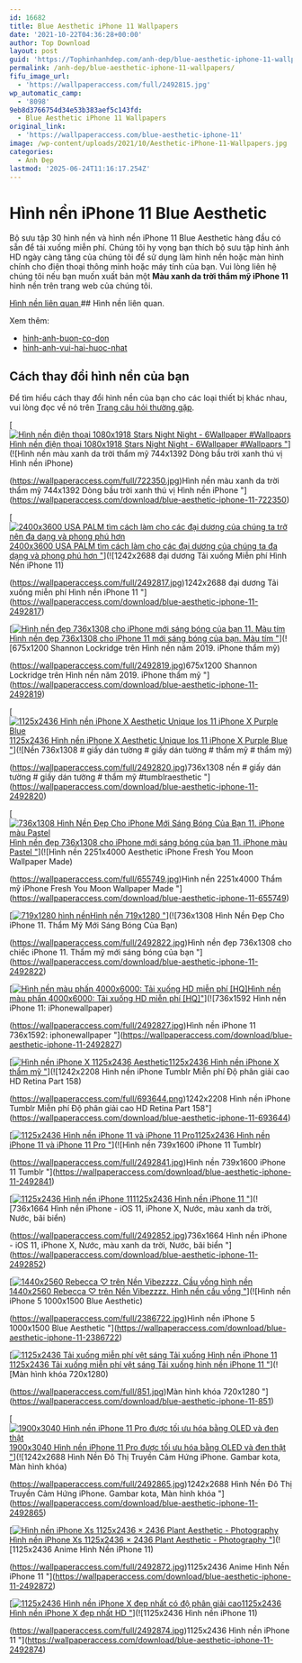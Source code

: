 ```yaml
---
id: 16682
title: Blue Aesthetic iPhone 11 Wallpapers
date: '2021-10-22T04:36:28+00:00'
author: Top Download
layout: post
guid: 'https://Tophinhanhdep.com/anh-dep/blue-aesthetic-iphone-11-wallpapers/'
permalink: /anh-dep/blue-aesthetic-iphone-11-wallpapers/
fifu_image_url:
  - 'https://wallpaperaccess.com/full/2492815.jpg'
wp_automatic_camp:
  - '8098'
9eb8d3766754d34e53b383aef5c143fd:
  - Blue Aesthetic iPhone 11 Wallpapers
original_link:
  - 'https://wallpaperaccess.com/blue-aesthetic-iphone-11'
image: /wp-content/uploads/2021/10/Aesthetic-iPhone-11-Wallpapers.jpg
categories:
  - Ảnh Đẹp
lastmod: '2025-06-24T11:16:17.254Z'
---
```

# Hình nền iPhone 11 Blue Aesthetic

Bộ sưu tập 30 hình nền và hình nền iPhone 11 Blue Aesthetic hàng đầu có sẵn để tải xuống miễn phí. Chúng tôi hy vọng bạn thích bộ sưu tập hình ảnh HD ngày càng tăng của chúng tôi để sử dụng làm hình nền hoặc màn hình chính cho điện thoại thông minh hoặc máy tính của bạn. Vui lòng liên hệ chúng tôi nếu bạn muốn xuất bản một **Màu xanh da trời thẩm mỹ iPhone 11** hình nền trên trang web của chúng tôi.

[Hình nền liên quan ](#related) ## Hình nền liên quan.

   
 Xem thêm:

   
- [hinh-anh-buon-co-don](https://tophinhanhdep.com/hinh-anh-buon/hinh-anh-buon-co-don/)
- [hinh-anh-vui-hai-huoc-nhat](https://tophinhanhdep.com/anh-hai-huoc/hinh-anh-vui-hai-huoc-nhat/)

## Cách thay đổi hình nền của bạn

Để tìm hiểu cách thay đổi hình nền của bạn cho các loại thiết bị khác nhau, vui lòng đọc về nó trên [Trang câu hỏi thường gặp](https://tophinhanhdep.com/faq/).

  
[[![Hình nền điện thoại 1080x1918 Stars Night Night - 6Wallpaper #Wallpaprs](https://wallpaperaccess.com/full/2492815.jpg)Hình nền điện thoại 1080x1918 Stars Night Night - 6Wallpaper #Wallpaprs "](https://wallpaperaccess.com/download/blue-aesthetic-iphone-11-2492815)](![Hình nền màu xanh da trời thẩm mỹ 744x1392 Dòng bầu trời xanh thú vị Hình nền iPhone)

(https://wallpaperaccess.com/full/722350.jpg)Hình nền màu xanh da trời thẩm mỹ 744x1392 Dòng bầu trời xanh thú vị Hình nền iPhone "](https://wallpaperaccess.com/download/blue-aesthetic-iphone-11-722350)

[[![2400x3600 USA PALM tìm cách làm cho các đại dương của chúng ta trở nên đa dạng và phong phú hơn](https://wallpaperaccess.com/full/2492816.png)2400x3600 USA PALM tìm cách làm cho các đại dương của chúng ta đa dạng và phong phú hơn "](https://wallpaperaccess.com/download/blue-aesthetic-iphone-11-2492816)](![1242x2688 đại dương Tải xuống Miễn phí Hình Nền iPhone 11)

(https://wallpaperaccess.com/full/2492817.jpg)1242x2688 đại dương Tải xuống miễn phí Hình nền iPhone 11 "](https://wallpaperaccess.com/download/blue-aesthetic-iphone-11-2492817)

[[![Hình nền đẹp 736x1308 cho iPhone mới sáng bóng của bạn 11. Màu tím](https://wallpaperaccess.com/full/2492818.jpg)Hình nền đẹp 736x1308 cho iPhone 11 mới sáng bóng của bạn. Màu tím "](https://wallpaperaccess.com/download/blue-aesthetic-iphone-11-2492818)](![675x1200 Shannon Lockridge trên Hình nền năm 2019. iPhone thẩm mỹ)

(https://wallpaperaccess.com/full/2492819.jpg)675x1200 Shannon Lockridge trên Hình nền năm 2019. iPhone thẩm mỹ "](https://wallpaperaccess.com/download/blue-aesthetic-iphone-11-2492819)

[[![1125x2436 Hình nền iPhone X Aesthetic Unique Ios 11 iPhone X Purple Blue](https://wallpaperaccess.com/full/722340.jpg)1125x2436 Hình nền iPhone X Aesthetic Unique Ios 11 iPhone X Purple Blue "](https://wallpaperaccess.com/download/blue-aesthetic-iphone-11-722340)](![Nền 736x1308 # giấy dán tường # giấy dán tường # thẩm mỹ # thẩm mỹ)

(https://wallpaperaccess.com/full/2492820.jpg)736x1308 nền # giấy dán tường # giấy dán tường # thẩm mỹ #tumblraesthetic "](https://wallpaperaccess.com/download/blue-aesthetic-iphone-11-2492820)

[[![736x1308 Hình Nền Đẹp Cho iPhone Mới Sáng Bóng Của Bạn 11. iPhone màu Pastel](https://wallpaperaccess.com/full/2492821.jpg)Hình nền đẹp 736x1308 cho iPhone mới sáng bóng của bạn 11. iPhone màu Pastel "](https://wallpaperaccess.com/download/blue-aesthetic-iphone-11-2492821)](![Hình nền 2251x4000 Aesthetic iPhone Fresh You Moon Wallpaper Made)

(https://wallpaperaccess.com/full/655749.jpg)Hình nền 2251x4000 Thẩm mỹ iPhone Fresh You Moon Wallpaper Made "](https://wallpaperaccess.com/download/blue-aesthetic-iphone-11-655749)

[[![719x1280 hình nền](https://wallpaperaccess.com/full/623126.jpg)Hình nền 719x1280 "](https://wallpaperaccess.com/download/blue-aesthetic-iphone-11-623126)](![736x1308 Hình Nền Đẹp Cho iPhone 11. Thẩm Mỹ Mới Sáng Bóng Của Bạn)

(https://wallpaperaccess.com/full/2492822.jpg)Hình nền đẹp 736x1308 cho chiếc iPhone 11. Thẩm mỹ mới sáng bóng của bạn "](https://wallpaperaccess.com/download/blue-aesthetic-iphone-11-2492822)

[[![Hình nền màu phấn 4000x6000: Tải xuống HD miễn phí [HQ]](https://wallpaperaccess.com/full/2075436.jpg)Hình nền màu phấn 4000x6000: Tải xuống HD miễn phí \[HQ\]"](https://wallpaperaccess.com/download/blue-aesthetic-iphone-11-2075436)](![736x1592 Hình nền iPhone 11: iPhonewallpaper)

(https://wallpaperaccess.com/full/2492827.jpg)Hình nền iPhone 11 736x1592: iphonewallpaper "](https://wallpaperaccess.com/download/blue-aesthetic-iphone-11-2492827)

[[![Hình nền iPhone X 1125x2436 Aesthetic](https://wallpaperaccess.com/full/1804985.jpg)1125x2436 Hình nền iPhone X thẩm mỹ "](https://wallpaperaccess.com/download/blue-aesthetic-iphone-11-1804985)](![1242x2208 Hình nền iPhone Tumblr Miễn phí Độ phân giải cao HD Retina Part 158)

(https://wallpaperaccess.com/full/693644.png)1242x2208 Hình nền iPhone Tumblr Miễn phí Độ phân giải cao HD Retina Part 158 ​​"](https://wallpaperaccess.com/download/blue-aesthetic-iphone-11-693644)

[[![1125x2436 Hình nền iPhone 11 và iPhone 11 Pro](https://wallpaperaccess.com/full/2225349.jpg)1125x2436 Hình nền iPhone 11 và iPhone 11 Pro "](https://wallpaperaccess.com/download/blue-aesthetic-iphone-11-2225349)](![Hình nền 739x1600 iPhone 11 Tumblr)

(https://wallpaperaccess.com/full/2492841.jpg)Hình nền 739x1600 iPhone 11 Tumblr "](https://wallpaperaccess.com/download/blue-aesthetic-iphone-11-2492841)

[[![1125x2436 Hình nền iPhone 11](https://wallpaperaccess.com/full/2492848.jpg)1125x2436 Hình nền iPhone 11 "](https://wallpaperaccess.com/download/blue-aesthetic-iphone-11-2492848)](![736x1664 Hình nền iPhone - iOS 11, iPhone X, Nước, màu xanh da trời, Nước, bãi biển)

(https://wallpaperaccess.com/full/2492852.jpg)736x1664 Hình nền iPhone - iOS 11, iPhone X, Nước, màu xanh da trời, Nước, bãi biển "](https://wallpaperaccess.com/download/blue-aesthetic-iphone-11-2492852)

[[![1440x2560 Rebecca ♡ trên Nền Vibezzzz.  Cầu vồng hình nền](https://wallpaperaccess.com/full/2492853.jpg)1440x2560 Rebecca ♡ trên Nền Vibezzzz. Hình nền cầu vồng "](https://wallpaperaccess.com/download/blue-aesthetic-iphone-11-2492853)](![Hình nền iPhone 5 1000x1500 Blue Aesthetic)

(https://wallpaperaccess.com/full/2386722.jpg)Hình nền iPhone 5 1000x1500 Blue Aesthetic "](https://wallpaperaccess.com/download/blue-aesthetic-iphone-11-2386722)

[[![1125x2436 Tải xuống miễn phí vệt sáng Tải xuống Hình nền iPhone 11](https://wallpaperaccess.com/full/2492855.jpg)1125x2436 Tải xuống miễn phí vệt sáng Tải xuống hình nền iPhone 11 "](https://wallpaperaccess.com/download/blue-aesthetic-iphone-11-2492855)](![Màn hình khóa 720x1280)

(https://wallpaperaccess.com/full/851.jpg)Màn hình khóa 720x1280 "](https://wallpaperaccess.com/download/blue-aesthetic-iphone-11-851)

[[![1900x3040 Hình nền iPhone 11 Pro được tối ưu hóa bằng OLED và đen thật](https://wallpaperaccess.com/full/1529760.jpg)1900x3040 Hình nền iPhone 11 Pro được tối ưu hóa bằng OLED và đen thật "](https://wallpaperaccess.com/download/blue-aesthetic-iphone-11-1529760)](![1242x2688 Hình Nền Đô Thị Truyền Cảm Hứng iPhone.  Gambar kota, Màn hình khóa)

(https://wallpaperaccess.com/full/2492865.jpg)1242x2688 Hình Nền Đô Thị Truyền Cảm Hứng iPhone. Gambar kota, Màn hình khóa "](https://wallpaperaccess.com/download/blue-aesthetic-iphone-11-2492865)

[[![Hình nền iPhone Xs 1125x2436 × 2436 Plant Aesthetic - Photography](https://wallpaperaccess.com/full/2008058.jpg)Hình nền iPhone Xs 1125x2436 × 2436 Plant Aesthetic - Photography "](https://wallpaperaccess.com/download/blue-aesthetic-iphone-11-2008058)](![1125x2436 Anime Hình Nền iPhone 11)

(https://wallpaperaccess.com/full/2492872.jpg)1125x2436 Anime Hình Nền iPhone 11 "](https://wallpaperaccess.com/download/blue-aesthetic-iphone-11-2492872)

[[![1125x2436 Hình nền iPhone X đẹp nhất có độ phân giải cao](https://wallpaperaccess.com/full/1977205.jpg)1125x2436 Hình nền iPhone X đẹp nhất HD "](https://wallpaperaccess.com/download/blue-aesthetic-iphone-11-1977205)](![1125x2436 Hình nền iPhone 11)

(https://wallpaperaccess.com/full/2492874.jpg)1125x2436 Hình nền iPhone 11 "](https://wallpaperaccess.com/download/blue-aesthetic-iphone-11-2492874)
